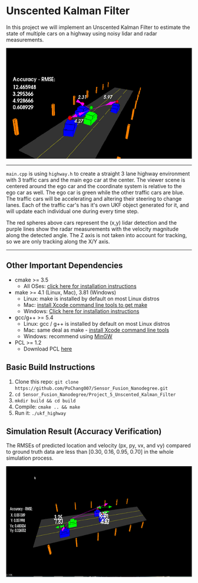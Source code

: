 # Unscented Kalman Filter

In this project we will implement an Unscented Kalman Filter to estimate the state of multiple cars on a highway using noisy lidar and radar measurements.

<img src="media/ukf_highway.png" width="600" height="300" />
<hr>

`main.cpp` is using `highway.h` to create a straight 3 lane highway environment with 3 traffic cars and the main ego car at the center. 
The viewer scene is centered around the ego car and the coordinate system is relative to the ego car as well. The ego car is green while the 
other traffic cars are blue. The traffic cars will be accelerating and altering their steering to change lanes. Each of the traffic car's has
it's own UKF object generated for it, and will update each individual one during every time step. 

The red spheres above cars represent the (x,y) lidar detection and the purple lines show the radar measurements with the velocity magnitude along the detected angle. The Z axis is not taken into account for tracking, so we are only tracking along the X/Y axis.

---

## Other Important Dependencies

* cmake >= 3.5
  * All OSes: [click here for installation instructions](https://cmake.org/install/)
* make >= 4.1 (Linux, Mac), 3.81 (Windows)
  * Linux: make is installed by default on most Linux distros
  * Mac: [install Xcode command line tools to get make](https://developer.apple.com/xcode/features/)
  * Windows: [Click here for installation instructions](http://gnuwin32.sourceforge.net/packages/make.htm)
* gcc/g++ >= 5.4
  * Linux: gcc / g++ is installed by default on most Linux distros
  * Mac: same deal as make - [install Xcode command line tools](https://developer.apple.com/xcode/features/)
  * Windows: recommend using [MinGW](http://www.mingw.org/)
* PCL >= 1.2
  * Download PCL [here](https://pointclouds.org/downloads/)

## Basic Build Instructions

1. Clone this repo: `git clone https://github.com/PoChang007/Sensor_Fusion_Nanodegree.git`
2. `cd Sensor_Fusion_Nanodegree/Project_5_Unscented_Kalman_Filter`
3. `mkdir build && cd build`
4. Compile: `cmake .. && make`
5. Run it: `./ukf_highway`

## Simulation Result (Accuracy Verification)

The RMSEs of predicted location and velocity (px, py, vx, and vy) compared to ground truth data are less than [0.30, 0.16, 0.95, 0.70] in the whole simulation process.

<img src="media/ukf_tracked_result.gif" width="700" height="300">